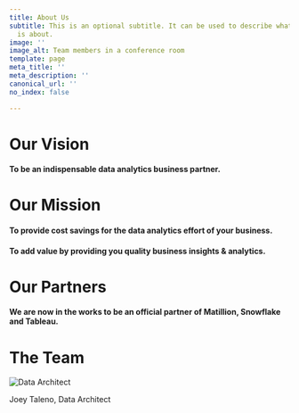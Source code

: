 ```yaml
---
title: About Us
subtitle: This is an optional subtitle. It can be used to describe what this page
  is about.
image: ''
image_alt: Team members in a conference room
template: page
meta_title: ''
meta_description: ''
canonical_url: ''
no_index: false

---
```

# Our Vision

#### To be an indispensable data analytics business partner.

# Our Mission

#### To provide cost savings for the data analytics effort of your business.

#### To add value by providing you quality business insights & analytics. 

# Our Partners

#### We are now in the works to be an official partner of Matillion, Snowflake and Tableau.

# The Team

![Data Architect](/images/joeyology.png "Joey Taleno")

Joey Taleno, Data Architect